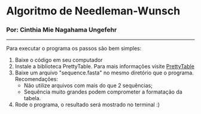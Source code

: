 # Algoritmo de Needleman-Wunsch

### Por: Cinthia Mie Nagahama Ungefehr
--------------------------------------
Para executar o programa os passos são bem simples:
1. Baixe o código em seu computador
2. Instale a biblioteca PrettyTable. Para mais informações visite [PrettyTable](https://pypi.org/project/PrettyTable/#description)
3. Baixe um arquivo "sequence.fasta" no mesmo diretório que o programa.<br>
    Recomendações:
      * Não utilize arquivos com mais do que 2 sequências;
      * Sequência muito grandes podem comprometer a formatação da tabela.
4. Rode o programa, o resultado será mostrado no terminal :)
